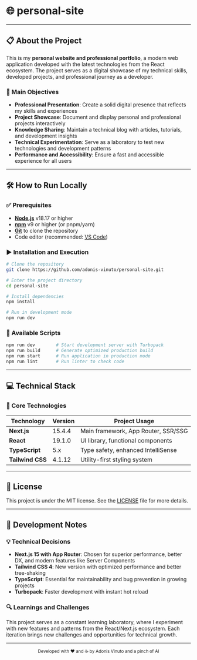 # 🌐 personal-site

---

## 📋 About the Project

This is my **personal website and professional portfolio**, a modern web application developed with the latest technologies from the React ecosystem. The project serves as a digital showcase of my technical skills, developed projects, and professional journey as a developer.

### 🎯 Main Objectives

- **Professional Presentation**: Create a solid digital presence that reflects my skills and experiences
- **Project Showcase**: Document and display personal and professional projects interactively
- **Knowledge Sharing**: Maintain a technical blog with articles, tutorials, and development insights
- **Technical Experimentation**: Serve as a laboratory to test new technologies and development patterns
- **Performance and Accessibility**: Ensure a fast and accessible experience for all users

---

## 🛠️ How to Run Locally

### ✅ Prerequisites

* **[Node.js](https://nodejs.org/)** v18.17 or higher
* **[npm](https://www.npmjs.com/)** v9 or higher (or pnpm/yarn)
* **[Git](https://git-scm.com/)** to clone the repository
* Code editor (recommended: [VS Code](https://code.visualstudio.com/))

### ▶️ Installation and Execution

```bash
# Clone the repository
git clone https://github.com/adonis-vinuto/personal-site.git

# Enter the project directory
cd personal-site

# Install dependencies
npm install

# Run in development mode
npm run dev
```

### 🚀 Available Scripts

```bash
npm run dev        # Start development server with Turbopack
npm run build      # Generate optimized production build
npm run start      # Run application in production mode
npm run lint       # Run linter to check code
```

---

## 💻 Technical Stack

### 🔧 Core Technologies

| Technology | Version | Project Usage |
|------------|---------|---------------|
| **Next.js** | 15.4.4 | Main framework, App Router, SSR/SSG |
| **React** | 19.1.0 | UI library, functional components |
| **TypeScript** | 5.x | Type safety, enhanced IntelliSense |
| **Tailwind CSS** | 4.1.12 | Utility-first styling system |

---

## 📄 License

This project is under the MIT license. See the [LICENSE](LICENSE) file for more details.

---

## 🧾 Development Notes

### 💡 Technical Decisions

- **Next.js 15 with App Router**: Chosen for superior performance, better DX, and modern features like Server Components
- **Tailwind CSS 4**: New version with optimized performance and better tree-shaking
- **TypeScript**: Essential for maintainability and bug prevention in growing projects
- **Turbopack**: Faster development with instant hot reload

### 🔍 Learnings and Challenges

This project serves as a constant learning laboratory, where I experiment with new features and patterns from the React/Next.js ecosystem. Each iteration brings new challenges and opportunities for technical growth.

---

<div align="center">
  <sub>Developed with ❤️ and ☕ by Adonis Vinuto and a pinch of AI</sub>
</div>
